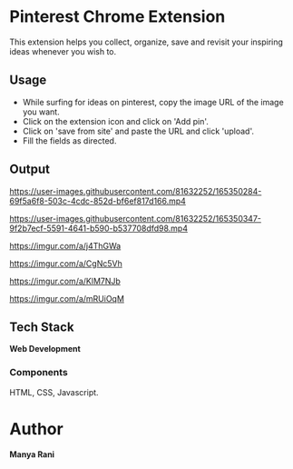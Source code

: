 # Pinterest Chrome Extension
This extension helps you collect, organize, save and revisit your inspiring ideas whenever you wish to.

## **Usage**
* While surfing for ideas on pinterest, copy the image URL of the image you want.
* Click on the extension icon and click on 'Add pin'.
* Click on 'save from site' and paste the URL and click 'upload'.
* Fill the fields as directed.

## **Output**

https://user-images.githubusercontent.com/81632252/165350284-69f5a6f8-503c-4cdc-852d-bf6ef817d166.mp4


https://user-images.githubusercontent.com/81632252/165350347-9f2b7ecf-5591-4641-b590-b537708dfd98.mp4


https://imgur.com/a/j4ThGWa

https://imgur.com/a/CgNc5Vh 

https://imgur.com/a/KlM7NJb 

https://imgur.com/a/mRUiOqM 


## Tech Stack
**Web Development**


### Components
HTML, CSS, Javascript.


# **Author**
**Manya Rani**

